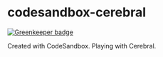 # codesandbox-cerebral

[![Greenkeeper badge](https://badges.greenkeeper.io/kosirm/codesandbox-cerebral.svg)](https://greenkeeper.io/)

Created with CodeSandbox.
Playing with Cerebral.
